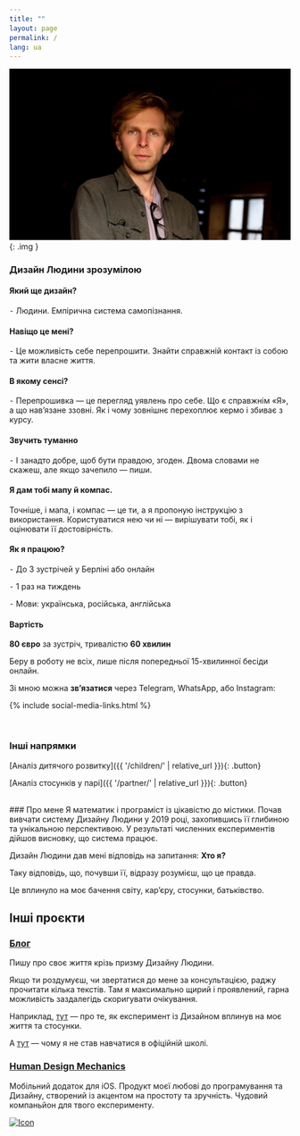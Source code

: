 ```yaml
---
title: ""
layout: page
permalink: /
lang: ua
---
```


![Alt text](/assets/images/me_trim.jpg){: .img }

### Дизайн Людини зрозумілою
#### Який ще дизайн?
⁃ Людини. Емпірична система самопізнання.

#### Навіщо це мені?
⁃ Це можливість себе перепрошити. Знайти справжній контакт із собою та жити власне життя.

#### В якому сенсі?
⁃ Перепрошивка — це перегляд уявлень про себе. Що є справжнім «Я», а що нав’язане ззовні.
Як і чому зовнішнє перехоплює кермо і збиває з курсу.

#### Звучить туманно
⁃ І занадто добре, щоб бути правдою, згоден.
Двома словами не скажеш, але якщо зачепило — пиши.

#### Я дам тобі мапу й компас.
Точніше, і мапа, і компас — це ти, а я пропоную інструкцію з використання.
Користуватися нею чи ні — вирішувати тобі, як і оцінювати її достовірність.

#### Як я працюю?
⁃ До 3 зустрічей у Берліні або онлайн

⁃ 1 раз на тиждень

⁃ Мови: українська, російська, англійська

#### Вартість
**80 євро** за зустріч, тривалістю **60 хвилин**

Беру в роботу не всіх, лише після попередньої 15-хвилинної бесіди онлайн.

Зі мною можна **зв’язатися** через Telegram, WhatsApp, або Instagram:

{% include social-media-links.html %}

<br>

### Інші напрямки

[Аналіз дитячого розвитку]({{ '/children/' | relative_url }}){: .button}

[Аналіз стосунків у парі]({{ '/partner/' | relative_url }}){: .button}

<br>
### Про мене
Я математик і програміст із цікавістю до містики. Почав вивчати систему Дизайну Людини у 2019 році, захопившись її глибиною та унікальною перспективою.
У результаті численних експериментів дійшов висновку, що система працює.

Дизайн Людини дав мені відповідь на запитання: **Хто я?**

Таку відповідь, що, почувши її, відразу розумієш, що це правда.

Це вплинуло на моє бачення світу, кар’єру, стосунки, батьківство.

## Інші проєкти
### [Блог](/archives/)
Пишу про своє життя крізь призму Дизайну Людини.

Якщо ти роздумуєш, чи звертатися до мене за консультацією, раджу прочитати кілька текстів.
Там я максимально щирий і проявлений, гарна можливість заздалегідь скоригувати очікування.

Наприклад, [тут](/2021/12/27/my-experience-in-experimentation) — про те, як експеримент із Дизайном вплинув на моє життя та стосунки.

А [тут](/2021/12/04/fork-on-the-road) — чому я не став навчатися в офіційній школі.

### [Human Design Mechanics](/mechanics/)
Мобільний додаток для iOS.
Продукт моєї любові до програмування та Дизайну, створений із акцентом на простоту та зручність.
Чудовий компаньйон для твого експерименту.

<a href="https://apps.apple.com/us/app/human-design-mechanics/id6499063695" target="_blank"> <img src="{{ '/assets/images/Download_on_the_App_Store_Badge_US-UK_RGB_wht_092917.svg' | relative_url }}" alt="Icon"> </a>
